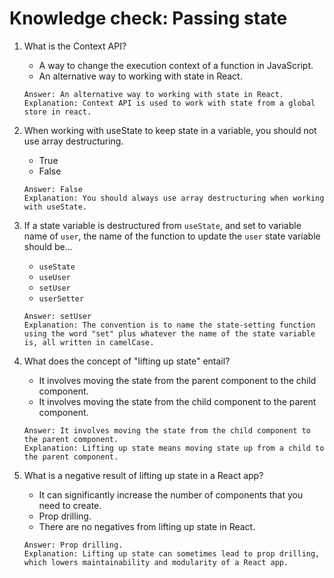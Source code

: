 # Knowledge check: Passing state

1. What is the Context API?
    - A way to change the execution context of a function in JavaScript.
    - An alternative way to working with state in React.
    ```
    Answer: An alternative way to working with state in React.
    Explanation: Context API is used to work with state from a global store in react. 
    ```

2. When working with useState to keep state in a variable, you should not use array destructuring.
    - True
    - False
    ```
    Answer: False
    Explanation: You should always use array destructuring when working with useState. 
    ```

3. If a state variable is destructured from `useState`, and set to variable name of `user`, the name of the function to update the `user` state variable should be...
    - `useState`
    - `useUser`
    - `setUser`
    - `userSetter`
    ```
    Answer: setUser
    Explanation: The convention is to name the state-setting function using the word "set" plus whatever the name of the state variable is, all written in camelCase.
    ```

4. What does the concept of "lifting up state" entail?
    - It involves moving the state from the parent component to the child component.
    - It involves moving the state from the child component to the parent component.
    ```
    Answer: It involves moving the state from the child component to the parent component.
    Explanation: Lifting up state means moving state up from a child to the parent component.
    ```

5. What is a negative result of lifting up state in a React app?
    - It can significantly increase the number of components that you need to create.
    - Prop drilling.
    - There are no negatives from lifting up state in React.
    ```
    Answer: Prop drilling.
    Explanation: Lifting up state can sometimes lead to prop drilling, which lowers maintainability and modularity of a React app.
    ```